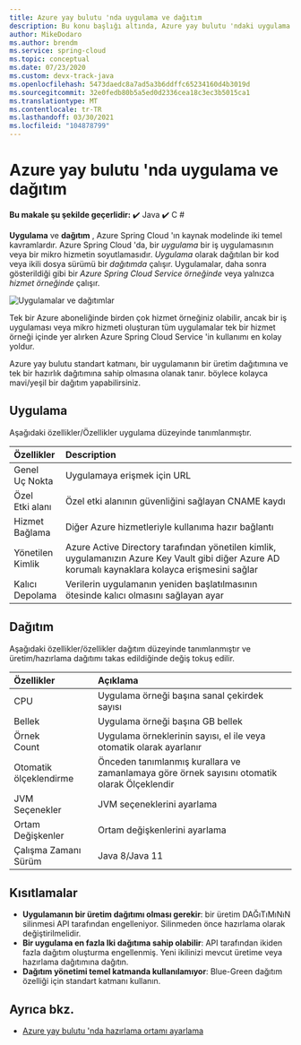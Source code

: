 ```yaml
---
title: Azure yay bulutu 'nda uygulama ve dağıtım
description: Bu konu başlığı altında, Azure yay bulutu 'ndaki uygulama ve dağıtım arasındaki ayrım açıklanmaktadır.
author: MikeDodaro
ms.author: brendm
ms.service: spring-cloud
ms.topic: conceptual
ms.date: 07/23/2020
ms.custom: devx-track-java
ms.openlocfilehash: 5473daedc8a7ad5a3b6ddffc65234160d4b3019d
ms.sourcegitcommit: 32e0fedb80b5a5ed0d2336cea18c3ec3b5015ca1
ms.translationtype: MT
ms.contentlocale: tr-TR
ms.lasthandoff: 03/30/2021
ms.locfileid: "104878799"
---
```

# <a name="app-and-deployment-in-azure-spring-cloud"></a>Azure yay bulutu 'nda uygulama ve dağıtım

**Bu makale şu şekilde geçerlidir:** ✔️ Java ✔️ C #

**Uygulama** ve **dağıtım** , Azure Spring Cloud 'ın kaynak modelinde iki temel kavramlardır. Azure Spring Cloud 'da, bir *uygulama* bir iş uygulamasının veya bir mikro hizmetin soyutlamasıdır.  *Uygulama* olarak dağıtılan bir kod veya ikili dosya sürümü bir *dağıtımda* çalışır.  Uygulamalar, daha sonra gösterildiği gibi bir *Azure Spring Cloud Service örneğinde* veya yalnızca *hizmet örneğinde* çalışır.

 ![Uygulamalar ve dağıtımlar](./media/spring-cloud-app-and-deployment/app-deployment-rev.png)

Tek bir Azure aboneliğinde birden çok hizmet örneğiniz olabilir, ancak bir iş uygulaması veya mikro hizmeti oluşturan tüm uygulamalar tek bir hizmet örneği içinde yer alırken Azure Spring Cloud Service 'in kullanımı en kolay yoldur.

Azure yay bulutu standart katmanı, bir uygulamanın bir üretim dağıtımına ve tek bir hazırlık dağıtımına sahip olmasına olanak tanır. böylece kolayca mavi/yeşil bir dağıtım yapabilirsiniz.

## <a name="app"></a>Uygulama
Aşağıdaki özellikler/Özellikler uygulama düzeyinde tanımlanmıştır.

| Özellikler | Description |
|:--|:----------------|
| Genel</br>Uç Nokta | Uygulamaya erişmek için URL |
| Özel</br>Etki alanı | Özel etki alanının güvenliğini sağlayan CNAME kaydı |
| Hizmet</br>Bağlama | Diğer Azure hizmetleriyle kullanıma hazır bağlantı |
| Yönetilen</br>Kimlik | Azure Active Directory tarafından yönetilen kimlik, uygulamanızın Azure Key Vault gibi diğer Azure AD korumalı kaynaklara kolayca erişmesini sağlar |
| Kalıcı</br>Depolama | Verilerin uygulamanın yeniden başlatılmasının ötesinde kalıcı olmasını sağlayan ayar |

## <a name="deployment"></a>Dağıtım

Aşağıdaki özellikler/özellikler dağıtım düzeyinde tanımlanmıştır ve üretim/hazırlama dağıtımı takas edildiğinde değiş tokuş edilir.

| Özellikler | Açıklama |
|:--|:----------------|
| CPU | Uygulama örneği başına sanal çekirdek sayısı |
| Bellek | Uygulama örneği başına GB bellek|
| Örnek</br>Count | Uygulama örneklerinin sayısı, el ile veya otomatik olarak ayarlanır |
| Otomatik ölçeklendirme | Önceden tanımlanmış kurallara ve zamanlamaya göre örnek sayısını otomatik olarak Ölçeklendir |
| JVM</br>Seçenekler | JVM seçeneklerini ayarlama  |
| Ortam</br>Değişkenler | Ortam değişkenlerini ayarlama |
| Çalışma Zamanı</br>Sürüm | Java 8/Java 11|

## <a name="restrictions"></a>Kısıtlamalar

* **Uygulamanın bir üretim dağıtımı olması gerekir**: bir üretim DAĞıTıMıNıN silinmesi API tarafından engelleniyor. Silinmeden önce hazırlama olarak değiştirilmelidir.
* **Bir uygulama en fazla Iki dağıtıma sahip olabilir**: API tarafından ikiden fazla dağıtım oluşturma engellenmiş. Yeni ikilinizi mevcut üretime veya hazırlama dağıtımına dağıtın.
* **Dağıtım yönetimi temel katmanda kullanılamıyor**: Blue-Green dağıtım özelliği için standart katmanı kullanın.

## <a name="see-also"></a>Ayrıca bkz.
* [Azure yay bulutu 'nda hazırlama ortamı ayarlama](spring-cloud-howto-staging-environment.md)
